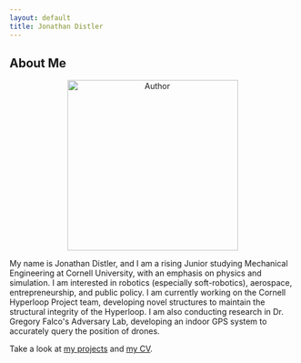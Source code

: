 ```yaml
---
layout: default
title: Jonathan Distler
---
```


## About Me

<p align="center">
  <img src="https://github.com/user-attachments/assets/43caed04-54ca-4966-ab4f-7387bbf78df6" style="width:300px;" alt="Author">
</p>

My name is Jonathan Distler, and I am a rising Junior studying Mechanical Engineering at Cornell University, with an emphasis on physics and simulation. I am interested in robotics (especially soft-robotics), aerospace, entrepreneurship, and public policy. I am currently working on the Cornell Hyperloop Project team, developing novel structures to maintain the structural integrity of the Hyperloop. I am also conducting research in Dr. Gregory Falco's Adversary Lab, developing an indoor GPS system to accurately query the position of drones. 

Take a look at [my projects](https://github.com/JonathanDistler/Jonathan-Distler-Portfolio/tree/main/_projects) and [my CV](https://github.com/JonathanDistler/Jonathan-Distler-Portfolio/blob/main/_pages/cv.md).
